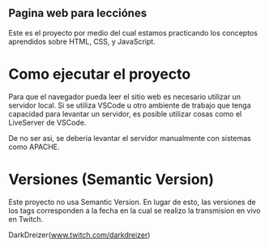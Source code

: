 ## Pagina web para lecciónes

Este es el proyecto por medio del cual estamos practicando los conceptos aprendidos sobre HTML, CSS, y JavaScript.

# Como ejecutar el proyecto

Para que el navegador pueda leer el sitio web es necesario utilizar un servidor local.
Si se utiliza VSCode u otro ambiente de trabajo que tenga capacidad para levantar un servidor, es posible utilizar cosas como el LiveServer de VSCode.

De no ser asi, se deberia levantar el servidor manualmente con sistemas como APACHE.

# Versiones (Semantic Version)

Este proyecto no usa Semantic Version. En lugar de esto, las versiones de los tags corresponden a la fecha en la cual se realizo la transmision en vivo en Twitch.

DarkDreizer(www.twitch.com/darkdreizer)
